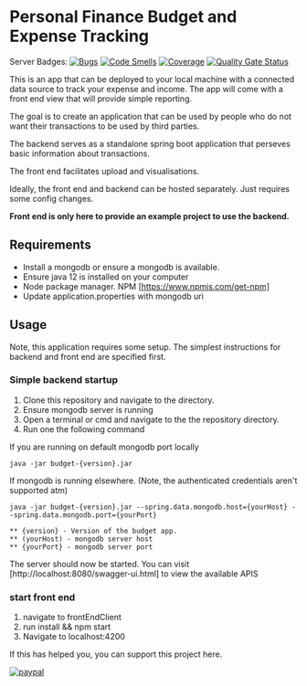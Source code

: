# Personal Finance Budget and Expense Tracking

Server Badges: 
[![Bugs](https://sonarcloud.io/api/project_badges/measure?project=varunsdave_personal_finance_budget&metric=bugs)](https://sonarcloud.io/dashboard?id=varunsdave_personal_finance_budget)
[![Code Smells](https://sonarcloud.io/api/project_badges/measure?project=varunsdave_personal_finance_budget&metric=code_smells)](https://sonarcloud.io/dashboard?id=varunsdave_personal_finance_budget)
[![Coverage](https://sonarcloud.io/api/project_badges/measure?project=varunsdave_personal_finance_budget&metric=coverage)](https://sonarcloud.io/dashboard?id=varunsdave_personal_finance_budget)
[![Quality Gate Status](https://sonarcloud.io/api/project_badges/measure?project=varunsdave_personal_finance_budget&metric=alert_status)](https://sonarcloud.io/dashboard?id=varunsdave_personal_finance_budget)


This is an app that can be deployed to your local machine with a connected data source 
to track your expense and income. The app will come with a front end view that will provide
simple reporting. 

The goal is to create an application that can be used by people who do not want their
transactions to be used by third parties. 

The backend serves as a standalone spring boot application that perseves basic information about
transactions. 

The front end facilitates upload and visualisations. 

Ideally, the front end and backend can be hosted separately. Just requires some config changes. 

**Front end is only here to provide an example project to use the backend.**

## Requirements

* Install a mongodb or ensure a mongodb is available.
* Ensure java 12 is installed on your computer
* Node package manager. NPM [https://www.npmjs.com/get-npm]
* Update application.properties with mongodb uri

## Usage

Note, this application requires some setup. The simplest instructions for backend and front end are specified first. 

### Simple backend startup

1. Clone this repository and navigate to the directory.
2. Ensure mongodb server is running
3. Open a terminal or cmd and navigate to the the repository directory. 
4. Run one  the following command

If you are running on default mongodb port locally
```
java -jar budget-{version}.jar
```

If mongodb is running elsewhere. (Note, the authenticated credentials aren't supported atm)
```
java -jar budget-{version}.jar --spring.data.mongodb.host={yourHost} --spring.data.mongodb.port={yourPort}
```

    ** {version} - Version of the budget app. 
    ** (yourHost) - mongodb server host
    ** {yourPort} - mongodb server port

The server should now be started. You can visit [http://localhost:8080/swagger-ui.html] to view the available APIS

### start front end
1. navigate to frontEndClient
2. run install && npm start
3. Navigate to localhost:4200

If this has helped you, you can support this project here.

[![paypal](https://www.paypalobjects.com/en_US/i/btn/btn_donateCC_LG.gif)](https://www.paypal.com/cgi-bin/webscr?cmd=_s-xclick&hosted_button_id=2SJP2FPZN7VXA)
